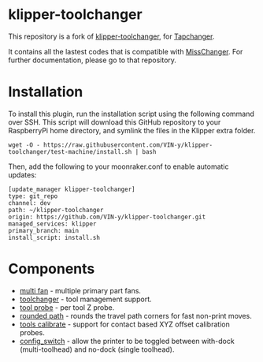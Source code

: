 # klipper-toolchanger

This repository is a fork of [klipper-toolchanger](https://github.com/viesturz/klipper-toolchanger), for [Tapchanger](https://github.com/viesturz/tapchanger).

It contains all the lastest codes that is compatible with [MissChanger](https://github.com/VIN-y/MissChanger). For further documentation, please go to that repository.

# Installation

To install this plugin, run the installation script using the following command over SSH. This script will download this GitHub repository to your RaspberryPi home directory, and symlink the files in the Klipper extra folder.

```
wget -O - https://raw.githubusercontent.com/VIN-y/klipper-toolchanger/test-machine/install.sh | bash
```

Then, add the following to your moonraker.conf to enable automatic updates:

```
[update_manager klipper-toolchanger]
type: git_repo
channel: dev
path: ~/klipper-toolchanger
origin: https://github.com/VIN-y/klipper-toolchanger.git
managed_services: klipper
primary_branch: main
install_script: install.sh
```

# Components

* [multi fan](/descriptions/multi_fan.md) - multiple primary part fans.
* [toolchanger](/descriptions/toolchanger.md) - tool management support.
* [tool probe](/descriptions/tool_probe.md) - per tool Z probe.
* [rounded path](/descriptions/rounded_path.md) - rounds the travel path corners for fast non-print moves.
* [tools calibrate](/descriptions/tools_calibrate.md) - support for contact based XYZ offset calibration probes.
* [config_switch](/descriptions/config_switch.md) - allow the printer to be toggled between with-dock (multi-toolhead) and no-dock (single toolhead).
